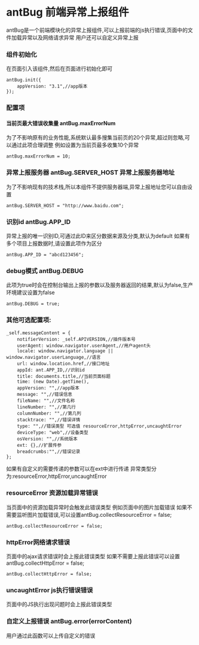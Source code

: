 # antBug 前端异常上报组件
antBug是一个前端模块化的异常上报组件,可以上报前端的js执行错误,页面中的文件加载异常以及网络请求异常
用户还可以自定义异常上报

### 组件初始化
在页面引入该组件,然后在页面进行初始化即可

	antBug.init({
    	appVersion: "3.1",//app版本
	});
### 配置项
#### 当前页最大错误收集量 antBug.maxErrorNum
  为了不影响原有的业务性能,系统默认最多搜集当前页的20个异常,超过则忽略,可以通过此项合理调整
  例如设置为当前页最多收集10个异常

	antBug.maxErrorNum = 10;

### 异常上报服务器 antBug.SERVER_HOST 异常上报服务器地址
为了不影响现有的技术栈,所以本组件不提供服务器端,异常上报地址您可以自由设置

	antBug.SERVER_HOST = "http://www.baidu.com";


### 识别id antBug.APP_ID
异常上报的唯一识别ID,可通过此ID来区分数据来源及分类,默认为default 如果有多个项目上报数据时,请设置此项作为区分

	antBug.APP_ID = "abcd123456";
### debug模式 antBug.DEBUG
此项为true时会在控制台输出上报的参数以及服务器返回的结果,默认为false,生产环境建议设置为false

	antBug.DEBUG = true;

### 其他可选配置项:

	_self.messageContent = {
        notifierVersion: _self.APIVERSION,//插件版本号
        userAgent: window.navigator.userAgent,//用户agent头
        locale: window.navigator.language || window.navigator.userLanguage,//语言
        url: window.location.href,//接口地址
        appId: ant.APP_ID,//识别id
        title: documents.title,//当前页面标题
        time: (new Date).getTime(),
        appVersion: "",//app版本
        message: "",//错误信息
        fileName: "",//文件名称
        lineNumber: "",//第几行
        columnNumber: "",//第几列
        stacktrace: "",//错误详情
        type: "",//错误类型 可选值 resourceError,httpError,uncaughtError
        deviceType: "web",//设备类型
        osVersion: "",//系统版本
        ext: {},//扩展传参
        breadcrumbs:"",//错误记录
    };

如果有自定义的需要传递的参数可以在ext中进行传递
异常类型分为:resourceError,httpError,uncaughtError

### resourceError 资源加载异常错误
当页面中的资源加载异常时会触发此错误类型
例如页面中的图片加载错误
如果不需要监听图片加载错误,可以设置antBug.collectResourceError = false;

	antBug.collectResourceError = false;

### httpError网络请求错误
页面中的ajax请求错误时会上报此错误类型
如果不需要上报此错误可以设置antBug.collectHttpError = false;

	antBug.collectHttpError = false;

### uncaughtError js执行错误错误
页面中的JS执行出现问题时会上报此错误类型



### 自定义上报错误 antBug.error(errorContent)
用户通过此函数可以上传自定义的错误

